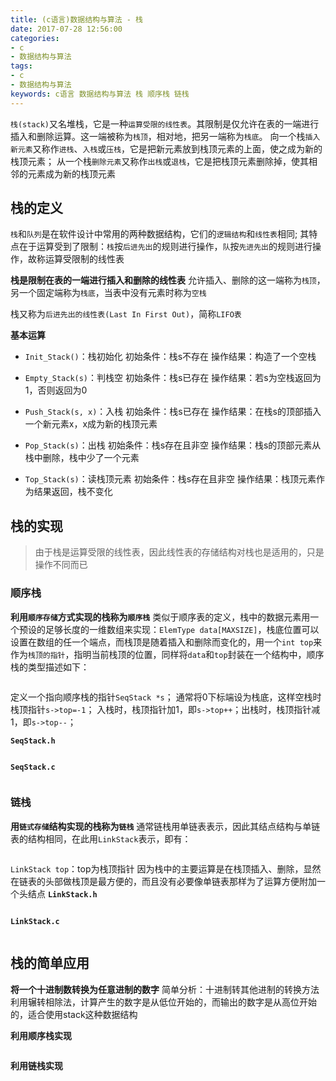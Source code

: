 ```yaml
---
title: (c语言)数据结构与算法 - 栈
date: 2017-07-28 12:56:00
categories:
- c
- 数据结构与算法
tags:
- c
- 数据结构与算法
keywords: c语言 数据结构与算法 栈 顺序栈 链栈
---
```


> 
`栈(stack)`又名堆栈，它是一种`运算受限的线性表`。其限制是仅允许在表的一端进行插入和删除运算。这一端被称为`栈顶`，相对地，把另一端称为`栈底`。
向一个栈`插入新元素`又称作`进栈`、`入栈`或`压栈`，它是把新元素放到栈顶元素的上面，使之成为新的栈顶元素；
从一个栈`删除元素`又称作`出栈`或`退栈`，它是把栈顶元素删除掉，使其相邻的元素成为新的栈顶元素

<!-- more -->

## 栈的定义
`栈`和`队列`是在软件设计中常用的两种数据结构，它们的`逻辑结构`和`线性表`相同;
其特点在于运算受到了限制：`栈`按`后进先出`的规则进行操作，`队`按`先进先出`的规则进行操作，故称运算受限制的线性表

**栈是限制在表的一端进行插入和删除的线性表**
允许插入、删除的这一端称为`栈顶`，另一个固定端称为`栈底`，当表中没有元素时称为`空栈`

栈又称为`后进先出的线性表(Last In First Out)`，简称`LIFO表`

**基本运算**

- `Init_Stack()`：栈初始化
初始条件：栈s不存在
操作结果：构造了一个空栈

- `Empty_Stack(s)`：判栈空
初始条件：栈s已存在
操作结果：若s为空栈返回为1，否则返回为0

- `Push_Stack(s, x)`：入栈
初始条件：栈s已存在
操作结果：在栈s的顶部插入一个新元素x，x成为新的栈顶元素

- `Pop_Stack(s)`：出栈
初始条件：栈s存在且非空
操作结果：栈s的顶部元素从栈中删除，栈中少了一个元素

- `Top_Stack(s)`：读栈顶元素
初始条件：栈s存在且非空
操作结果：栈顶元素作为结果返回，栈不变化

## 栈的实现
> 由于栈是运算受限的线性表，因此线性表的存储结构对栈也是适用的，只是操作不同而已

### 顺序栈
**利用`顺序存储`方式实现的栈称为`顺序栈`**
类似于顺序表的定义，栈中的数据元素用一个预设的足够长度的一维数组来实现：`ElemType data[MAXSIZE]`，栈底位置可以设置在数组的任一个端点，而栈顶是随着插入和删除而变化的，用一个`int top`来作为`栈顶的指针`，指明当前栈顶的位置，同样将`data`和`top`封装在一个结构中，顺序栈的类型描述如下：
<pre><code class="language-c line-numbers"><script type="text/plain">typedef struct{
    ElemType data[MAXSIZE];
    int top;
} SeqStack;
</script></code></pre>

定义一个指向顺序栈的指针`SeqStack *s`；
通常将0下标端设为栈底，这样空栈时栈顶指针`s->top=-1`；
入栈时，栈顶指针加1，即`s->top++`；出栈时，栈顶指针减1，即`s->top--`；

**`SeqStack.h`**
<pre><code class="language-c line-numbers"><script type="text/plain">#ifndef __SEQSTACK_H
#define __SEQSTACK_H
#include <stdbool.h>

#define MAXSIZE 1024
typedef int ElemType;
typedef struct{
    ElemType data[MAXSIZE];
    int top;
} SeqStack;

/**
 * 初始化
 * @param void          不接受参数
 * @return SeqStack *   返回指向SeqStack的指针
**/
extern SeqStack *init_stack(void);

/**
 * 判断s是否为空
 * @param s     要操作的顺序栈s
 * @return bool true: 空; false: 非空
**/
extern bool empty_stack(SeqStack *s);

/**
 * 入栈
 * @param s     要操作的顺序栈s
 * @param val   入栈的元素val
 * @return bool true: 入栈成功; false: 传参有误或空间不足
**/
extern bool push_stack(SeqStack *s, ElemType val);

/**
 * 出栈
 * @param s     要操作的顺序栈s
 * @param val   保存弹出元素的指针
 * @return bool true: 出栈成功; false: 传参有误或s为空栈
**/
extern bool pop_stack(SeqStack *s, ElemType *val);

/**
 * 读取栈顶元素
 * @param s         要操作的顺序栈s
 * @return ElemType 返回栈顶元素的值，若s为空栈则返回0
**/
extern ElemType top_stack(SeqStack *s);

#endif
</script></code></pre>

**`SeqStack.c`**
<pre><code class="language-c line-numbers"><script type="text/plain">#include "SeqStack.h"
#include <stdlib.h>

SeqStack *init_stack(void){
    SeqStack *s = (SeqStack *)malloc(sizeof(SeqStack));
    s->top = -1;
    return s;
}

bool empty_stack(SeqStack *s){
    if(s == NULL || s->top == -1){
        return true;
    }else{
        return false;
    }
}

bool push_stack(SeqStack *s, ElemType val){
    if(s == NULL || s->top == MAXSIZE-1){
        return false;
    }else{
        s->top++;
        s->data[s->top] = val;
        return true;
    }
}

bool pop_stack(SeqStack *s, ElemType *val){
    if(s == NULL || s->top == -1){
        return false;
    }else{
        *val = s->data[s->top];
        s->top--;
        return true;
    }
}

ElemType top_stack(SeqStack *s){
    if(s == NULL || s->top == -1){
        return 0;
    }else{
        return s->data[s->top];
    }
}
</script></code></pre>

### 链栈
**用`链式存储`结构实现的栈称为`链栈`**
通常链栈用单链表表示，因此其结点结构与单链表的结构相同，在此用`LinkStack`表示，即有：
<pre><code class="language-c line-numbers"><script type="text/plain">typedef struct SNode{
    ElemType data;
    struct SNode *next;
} SNode, *LinkStack;
</script></code></pre>

`LinkStack top`：top为栈顶指针
因为栈中的主要运算是在栈顶插入、删除，显然在链表的头部做栈顶是最方便的，而且没有必要像单链表那样为了运算方便附加一个头结点
**`LinkStack.h`**
<pre><code class="language-c line-numbers"><script type="text/plain">#ifndef __LINKSTACK_H
#define __LINKSTACK_H
#include <stdbool.h>

typedef int ElemType;
typedef struct SNode{
    ElemType data;
    struct SNode *next;
} SNode, *LinkStack;

/**
 * 初始化
 * @param void          不接受参数
 * @return LinkStack    返回栈顶指针top
**/
extern LinkStack init_stack(void);

/**
 * 判断链栈top是否为空
 * @param top   要操作的链栈top
 * @return bool true: 空; false: 非空
**/
extern bool empty_stack(LinkStack top);

/**
 * 入栈
 * @param top   要操作的链栈指针top(二级指针)
 * @param val   入栈的元素
 * @return bool true: 操作成功; false: 操作失败
**/
extern bool push_stack(LinkStack *top, ElemType val);

/**
 * 出栈
 * @param top   要操作的链栈指针top(二级指针)
 * @param val   保存弹出元素的指针
 * @return bool true: 操作成功; false: 操作失败
**/
extern bool pop_stack(LinkStack *top, ElemType *val);

/**
 * 读取栈顶元素
 * @param top       要操作的链栈top
 * @return ElemType 返回元素的值，若栈为空则返回0
**/
extern ElemType top_stack(LinkStack top);

#endif
</script></code></pre>

**`LinkStack.c`**
<pre><code class="language-c line-numbers"><script type="text/plain">#include "LinkStack.h"
#include <stdlib.h>

LinkStack init_stack(void){
    return NULL;
}

bool empty_stack(LinkStack top){
    if(top == NULL){
        return true;
    }else{
        return false;
    }
}

bool push_stack(LinkStack *top, ElemType val){
    if(top == NULL){
        return false;
    }else{
        SNode *node = (SNode *)malloc(sizeof(SNode));
        node->data = val;
        node->next = *top;
        *top = node;
        return true;
    }
}

bool pop_stack(LinkStack *top, ElemType *val){
    if(top == NULL || *top == NULL){
        return false;
    }else{
        *val = (*top)->data;
        LinkStack newtop = (*top)->next;
        free(*top);
        *top = newtop;
        return true;
    }
}

ElemType top_stack(LinkStack top){
    if(top == NULL){
        return 0;
    }else{
        return top->data;
    }
}
</script></code></pre>

## 栈的简单应用
**将一个十进制数转换为任意进制的数字**
简单分析：十进制转其他进制的转换方法利用辗转相除法，计算产生的数字是从低位开始的，而输出的数字是从高位开始的，适合使用stack这种数据结构

**利用顺序栈实现**
<pre><code class="language-c line-numbers"><script type="text/plain">#include <stdio.h>
#include "SeqStack.h"

void convert(int dec, int base){
    SeqStack *s = init_stack();
    printf("dec(%d) >> base.%d(", dec, base);
    while(dec != 0){
        push_stack(s, dec % base);
        dec /= base;
    }
    while(!empty_stack(s)){
        int val;
        pop_stack(s, &val);
        printf("%d", val);
    }
    printf(")\n");
}

int main(void){
    convert(100, 2);
    convert(100, 8);
    convert(100, 16);
    convert(100, 32);
    return 0;
}
</script></code></pre>

**利用链栈实现**
<pre><code class="language-c line-numbers"><script type="text/plain">#include <stdio.h>
#include "LinkStack.h"

void convert(int dec, int base){
    LinkStack top = init_stack();
    printf("dec(%d) >> base.%d(", dec, base);
    while(dec != 0){
        push_stack(&top, dec % base);
        dec /= base;
    }
    while(!empty_stack(top)){
        int val;
        pop_stack(&top, &val);
        printf("%d", val);
    }
    printf(")\n");
}

int main(void){
    convert(100, 2);
    convert(100, 8);
    convert(100, 16);
    convert(100, 32);
    return 0;
}
</script></code></pre>
